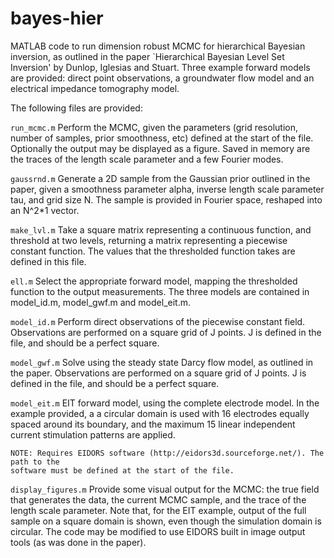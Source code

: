 # bayes-hier
MATLAB code to run dimension robust MCMC for hierarchical Bayesian inversion, as outlined 
in the paper `Hierarchical Bayesian Level Set Inversion' by Dunlop, Iglesias and Stuart. 
Three example forward models are provided: direct point observations, a groundwater flow 
model and an electrical impedance tomography model.

The following files are provided:

`run_mcmc.m`
	Perform the MCMC, given the parameters (grid resolution, number of samples, prior 
	smoothness, etc) defined at the start of the file.
	Optionally the output may be displayed as a figure. Saved in memory are the traces of 
	the length scale parameter and a few Fourier modes.

`gaussrnd.m`
	Generate a 2D sample from the Gaussian prior outlined in the paper, given a smoothness 
	parameter alpha, inverse length scale parameter tau, and grid size N.
	The sample is provided in Fourier space, reshaped into an N^2*1 vector.

`make_lvl.m`
	Take a square matrix representing a continuous function, and threshold at two levels, 
	returning a matrix representing a piecewise constant function.
	The values that the thresholded function takes are defined in this file.

`ell.m`
	Select the appropriate forward model, mapping the thresholded function to the output 
	measurements. The three models are contained in model_id.m, model_gwf.m and 
	model_eit.m.

`model_id.m`
	Perform direct observations of the piecewise constant field. Observations are 
	performed on a square grid of J points. J is defined in the file, and should be a
	perfect square.

`model_gwf.m`
	Solve using the steady state Darcy flow model, as outlined in the paper. Observations
	are performed on a square grid of J points. J is defined in the file, and should be a
	perfect square.

`model_eit.m`
  EIT forward model, using the complete electrode model. In the example provided, a 
	a circular domain is used with 16 electrodes equally spaced around its boundary, and 
	the maximum 15 linear independent current stimulation patterns are applied.
	
	NOTE: Requires EIDORS software (http://eidors3d.sourceforge.net/). The path to the 
	software must be defined at the start of the file.
	
`display_figures.m`
	Provide some visual output for the MCMC: the true field that generates the data, the 
	current MCMC sample, and the trace of the length scale parameter.
	Note that, for the EIT example, output of the full sample on a square domain is shown, 
	even though the simulation domain is circular. The code may be modified to use EIDORS 
	built in image output tools (as was done in the paper).
